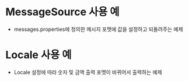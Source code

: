 # MessageSource 사용 예

- messages.properties에 정의한 메시지 포맷에 값을 설정하고 되돌려주는 예제

# Locale 사용 예

- Locale 설정에 따라 숫자 및 금액 출력 포멧이 바뀌어서 출력하는 예제
